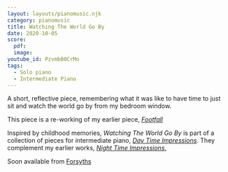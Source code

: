 ```yaml
---
layout: layouts/pianomusic.njk
category: pianomusic
title: Watching The World Go By
date: 2020-10-05
score:
  pdf: 
  image: 
youtube_id: PzvmbB0CrMo
tags:
  - Solo piano
  - Intermediate Piano
---
```

A short, reflective piece, remembering what it was like to have time to just sit and watch the world go by from my bedroom window.

This piece is a re-working of my earlier piece, [*Footfall*](https://www.bakertunes.com/pianomusic/footfall/)

Inspired by childhood memories, *Watching The World Go By* is part of a collection of pieces for intermediate piano, [*Day Time Impressions*](https://www.bakertunes.com/pianomusic/day-time-impressions/). They complement my earlier works, [*Night Time Impressions*.](https://www.bakertunes.com/pianomusic/night-time-impressions/)

Soon available from [Forsyths](https://www.forsyths.co.uk/)